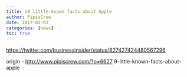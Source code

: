 ```yaml
---
title: o9 little-known facts about Apple
author: PipisCrew
date: 2017-02-03
categories: [news]
toc: true
---
```


https://twitter.com/businessinsider/status/827427424480567296

origin - http://www.pipiscrew.com/?p=6627 9-little-known-facts-about-apple